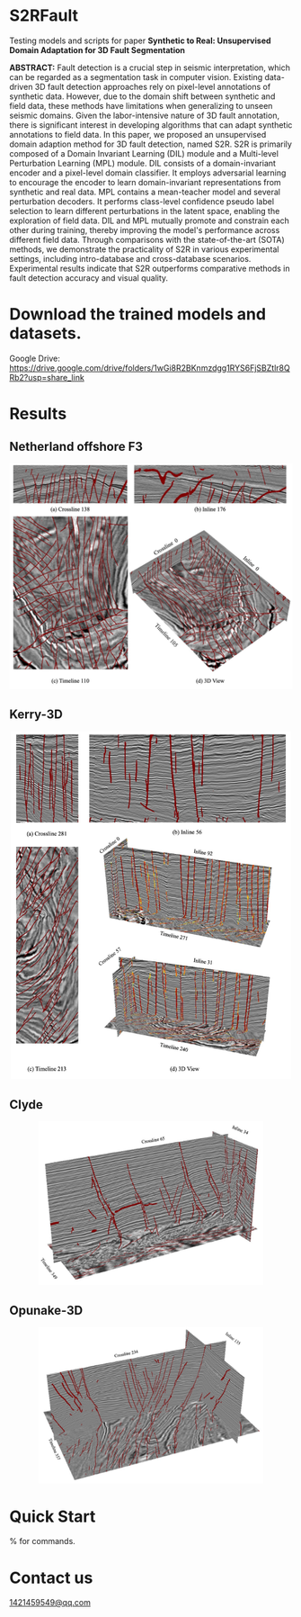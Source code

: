 # S2RFault
Testing models and scripts for paper **Synthetic to Real: Unsupervised Domain Adaptation for 3D Fault Segmentation**

**ABSTRACT:**
Fault detection is a crucial step in seismic interpretation, which can be regarded as a segmentation task in computer vision. Existing data-driven 3D fault detection approaches rely on pixel-level annotations of synthetic data. However, due to the domain shift between synthetic and field data, these methods have limitations when generalizing to unseen seismic domains. Given the labor-intensive nature of 3D fault annotation, there is significant interest in developing algorithms that can adapt synthetic annotations to field data. In this paper, we proposed an unsupervised domain adaption method for 3D fault detection, named S2R. S2R is primarily composed of a Domain Invariant Learning (DIL) module and a Multi-level Perturbation Learning (MPL) module. DIL consists of a domain-invariant encoder and a pixel-level domain classifier. It employs adversarial learning to encourage the encoder to learn domain-invariant representations from synthetic and real data. MPL contains a mean-teacher model and several perturbation decoders. It performs class-level confidence pseudo label selection to learn different perturbations in the latent space, enabling the exploration of field data. DIL and MPL mutually promote and constrain each other during training, thereby improving the model's performance across different field data. Through comparisons with the state-of-the-art (SOTA) methods, we demonstrate the practicality of S2R in various experimental settings, including intro-database and cross-database scenarios. Experimental results indicate that S2R outperforms comparative methods in fault detection accuracy and visual quality.

# Download the trained models and datasets.
Google Drive: https://drive.google.com/drive/folders/1wGi8R2BKnmzdgg1RYS6FjSBZtlr8QRb2?usp=share_link

# Results
## Netherland offshore F3
<div align=center><img src="https://github.com/yinruonan/S2RFault/blob/master/imgs/F3.jpg" width="600" alt="F3 Results"/><br/></div>

## Kerry-3D
<div align=center><img src="https://github.com/yinruonan/S2RFault/blob/master/imgs/Kerry.jpg" width="500" alt="Kerry Results"/><br/></div>

## Clyde
<div align=center><img src="https://github.com/yinruonan/S2RFault/blob/master/imgs/Clyde.jpg" width="400" alt="Clyde Results"/><br/></div>

## Opunake-3D
<div align=center><img src="https://github.com/yinruonan/S2RFault/blob/master/imgs/Opunake.jpg" width="400" alt="Kerry Results"/><br/></div>

# Quick Start
% for commands.

# Contact us
1421459549@qq.com
